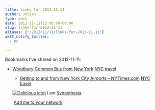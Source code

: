 ```yaml
---
title: Links for 2012-11-11
author: Julian
type: post
date: 2012-11-11T22:00:00+00:00
slug: links-for-2012-11-11 
aliases: ["/2012/11/11/links-for-2012-11-11"]
aktt_notify_twitter:
  - no

---
```

Bookmarks I&#8217;ve shared on 2012-11-11:

  * [Woodbury Common Bus from New York][1] 
    [NYC][2] [travel][3] </li> 
    
      * [Getting to and from New York City Airports &#8211; NYTimes.com][4] 
        [NYC][2] [travel][3] </li> </ul> 
        
        <p class="deliciouslink">
          <a href="https://del.icio.us/synesthesia" title="See all my bookmarks on del.icio.us"><img src="https://www.synesthesia.co.uk/images/deliciousicon.jpg" alt="Delicious icon" /></a>&nbsp;I am <a href="https://del.icio.us/synesthesia" title="See all my bookmarks on del.icio.us">Synesthesia</a>
        </p>
        
        <p class="deliciouslink">
          <a href="https://del.icio.us/network?add=synesthesia" title="Add me to your del.icio.us network"><img src="https://www.synesthesia.co.uk/images/add.gif" alt="" /></a>&nbsp;<a href="https://del.icio.us/network?add=synesthesia" title="Add me to your del.icio.us network">Add me to your network</a>
        </p>

 [1]: https://www.newyorksightseeing.com/tourpage.php?item=WC
 [2]: https://www.delicious.com/synesthesia/NYC
 [3]: https://www.delicious.com/synesthesia/travel
 [4]: https://travel.nytimes.com/frommers/travel/guides/north-america/united-states/new-york/new-york-city/frm_new-york-c_0021020193.html?pagewanted=all